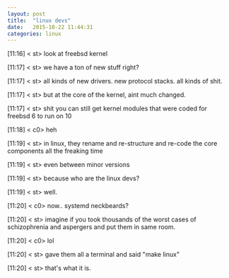 ```yaml
---
layout: post
title:  "linux devs"
date:   2015-10-22 11:44:31
categories: linux
---
```

[11:16] < st> look at freebsd kernel  

[11:17] < st> we have a ton of new stuff right?  

[11:17] < st> all kinds of new drivers. new protocol stacks. all kinds of shit.  

[11:17] < st> but at the core of the kernel, aint much changed.  

[11:17] < st> shit you can still get kernel modules that were coded for freebsd 6 to run on 10  

[11:18] < c0> heh  

[11:19] < st> in linux, they rename and re-structure and re-code the core components all the freaking time  

[11:19] < st> even between minor versions  

[11:19] < st> because who are the linux devs?  

[11:19] < st> well.  

[11:20] < c0> now.. systemd neckbeards?  

[11:20] < st> imagine if you took thousands of the worst cases of schizophrenia and aspergers and put them in same room.  

[11:20] < c0> lol  

[11:20] < st> gave them all a terminal and said "make linux"  

[11:20] < st> that's what it is.  
